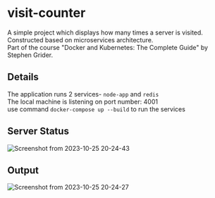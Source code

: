 # visit-counter
A simple project which displays how many times a server is visited. <br />
Constructed based on microservices architecture.<br />
Part of the course "Docker and Kubernetes: The Complete Guide" by Stephen Grider.

## Details
The application runs 2 services- `node-app` and `redis` <br />
The local machine is listening on port number: 4001 <br />
use command `docker-compose up --build` to run the services

## Server Status
![Screenshot from 2023-10-25 20-24-43](https://github.com/rohantotherescue/visit-counter/assets/89655099/a8f3d6d0-d402-4171-a290-f3020ca41d5a)

## Output
![Screenshot from 2023-10-25 20-24-27](https://github.com/rohantotherescue/visit-counter/assets/89655099/f652829e-a003-4f0d-bf3d-2d3cafaa1d5e)
